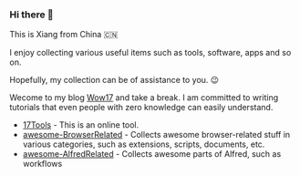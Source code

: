 ### Hi there 👋 
This is Xiang from China 🇨🇳

I enjoy collecting various useful items such as tools, software, apps and so on. 

Hopefully, my collection can be of assistance to you. 😉

Wecome to my blog [Wow17](https://wow17.com) and take a break.
I am committed to writing tutorials that even people with zero knowledge can easily understand.

* [17Tools](https://xiang0731.github.io/17tools/) - This is an online tool.
* [awesome-BrowserRelated](https://github.com/xiang0731/awesome-BrowserRelated) - Collects awesome browser-related stuff in various categories, such as extensions, scripts, documents, etc.
* [awesome-AlfredRelated](https://github.com/xiang0731/awesome-AlfredRelated) - Collects awesome parts of Alfred, such as workflows


<!--
**xiang0731/xiang0731** is a ✨ _special_ ✨ repository because its `README.md` (this file) appears on your GitHub profile.

Here are some ideas to get you started:

- 🔭 I’m currently working on ...
- 🌱 I’m currently learning ...
- 👯 I’m looking to collaborate on ...
- 🤔 I’m looking for help with ...
- 💬 Ask me about ...
- 📫 How to reach me: ...
- 😄 Pronouns: ...
- ⚡ Fun fact: ...
-->
